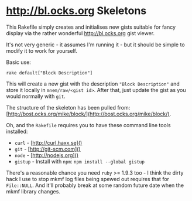 # http://bl.ocks.org Skeletons

This Rakefile simply creates and initialises new gists suitable for fancy
display via the rather wonderful http://bl.ocks.org gist viewer.

It's not very generic - it assumes I'm running it - but it should be simple to
modify it to work for yourself.

Basic use:

    rake default["Block Description"]

This will create a new gist with the description `"Block Description"` and
store it locally in `mnem/raw/<gist id>`. After that, just update the gist
as you would normally with `git`.

The structure of the skeleton has been pulled from:
[http://bost.ocks.org/mike/block/](http://bost.ocks.org/mike/block/).

Oh, and the `Rakefile` requires you to have these command line tools installed:

- `curl` - [http://curl.haxx.se]()
- `git` - [http://git-scm.com]()
- `node` - [http://nodejs.org]()
- `gistup` - Install with `npm`: `npm install --global gistup`

There's a reasonable chance you need `ruby` >= 1.9.3 too - I think the dirty
hack I use to stop mkmf log files being spewed out requires that for `File::NULL`.
And it'll probably break at some random future date when the mkmf library changes.
